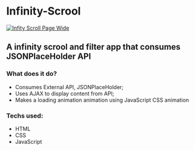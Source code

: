 # Infinity-Scrool

<a href="https://ryan-r-c.github.io/Infinity-Scroll/" target="_blank" rel="image link">![Infity Scroll Page  Wide](https://i.ibb.co/56qn8Y1/a-infinity-Scrool-wide.jpg)
</a>


## A infinity scrool and filter app that consumes JSONPlaceHolder API

### What does it do?
- Consumes External API, JSONPlaceHolder;
- Uses AJAX to display content from API;
- Makes a loading animation animation using JavaScript CSS animation

### Techs used:
- HTML
- CSS
- JavaScript
